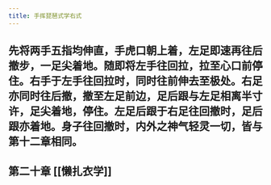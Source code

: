 ```yaml
---
title: 手挥琵琶式学右式
---
```


## 先将两手五指均伸直，手虎口朝上着，左足即速再往后撤步，一足尖着地。随即将左手往回拉，拉至心口前停住。右手于左手往回拉时，同时往前伸去至极处。右足亦同时往后撤，撤至左足前边，足后跟与左足相离半寸许，足尖着地，停住。左足后跟于右足往回撤时，足后跟亦着地。身子往回撤时，内外之神气轻灵一切，皆与第十二章相同。

## 第二十章 [[懒扎衣学]]
##
